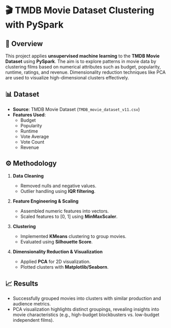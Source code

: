 # 🎬 TMDB Movie Dataset Clustering with PySpark  

## 📌 Overview  
This project applies **unsupervised machine learning** to the **TMDB Movie Dataset** using **PySpark**. The aim is to explore patterns in movie data by clustering films based on numerical attributes such as budget, popularity, runtime, ratings, and revenue. Dimensionality reduction techniques like PCA are used to visualize high-dimensional clusters effectively.  

## 📊 Dataset  
- **Source**: TMDB Movie Dataset (`TMDB_movie_dataset_v11.csv`)  
- **Features Used**:  
  - Budget  
  - Popularity  
  - Runtime  
  - Vote Average  
  - Vote Count  
  - Revenue  

## ⚙️ Methodology  
1. **Data Cleaning**  
   - Removed nulls and negative values.  
   - Outlier handling using **IQR filtering**.  

2. **Feature Engineering & Scaling**  
   - Assembled numeric features into vectors.  
   - Scaled features to [0, 1] using **MinMaxScaler**.  

3. **Clustering**  
   - Implemented **KMeans** clustering to group movies.  
   - Evaluated using **Silhouette Score**.  

4. **Dimensionality Reduction & Visualization**  
   - Applied **PCA** for 2D visualization.  
   - Plotted clusters with **Matplotlib/Seaborn**.  

## 📈 Results  
- Successfully grouped movies into clusters with similar production and audience metrics.  
- PCA visualization highlights distinct groupings, revealing insights into movie characteristics (e.g., high-budget blockbusters vs. low-budget independent films).  


